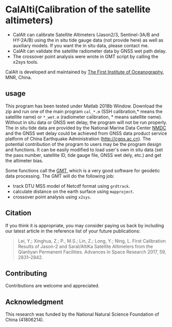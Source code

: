 # CalAlti(Calibration of the satellite altimeters)

- CalAlt can calibrate Satellite Altimeters (Jason2/3, Sentinel-3A/B and HY-2A/B) using the in situ tide gauge data (not provide here) as well as auxiliary models. If you want the in situ data, please contact me.
- CalAlt can validate the satellite radiometer data by GNSS wet path delay.
- The crossover point analysis were wrote in GMT script by calling the x2sys tools.

CalAlt is developed and maintained by [The First Institute of Oceanography](http://www.fio.org.cn/), MNR, China.

## usage

This program has been tested under Matlab 2018b Window. Download the zip and run one of the main program `cal_*.m` (SSH calibration,* means the satellite name) or `*_wet.m` (radiometer calibration, * means satellite name). Without in situ data or GNSS wet delay, the program will not be run properly. The in situ tide data are provided by the National Marine Data Center [NMDC](http://mds.nmdis.org.cn/pages/aboutUs.html) and the GNSS wet delay could be achieved from GNSS data product service platform of China Earthquake Administration (http://cgps.ac.cn). The potential contribution of the program to users may be the program design and functions. It can be easily modified to load user's own in situ data (set the pass number, satellite ID, tide gauge file, GNSS wet dely, etc.) and get the altimeter bias.

Some functions call the [GMT](https://github.com/GenericMappingTools/gmt), which is a very good software for geodetic data processing. The GMT will do the following job:
- track DTU MSS model of Netcdf format using `grdtrack`.
- calculate distance on the earth surface using `mapproject`.
- crossover point analysis using `x2sys`.


## Citation
If you think it is appropriate, you may consider paying us back by including
our latest article in the reference list of your future publications:

> Lei, Y.; Xinghua, Z.; P., M.S.; Lin, Z.; Long, Y.; Ning, L. First Calibration Results of Jason-2 and Saral/AltiKa Satellite Altimeters from the Qianliyan Permanent Facilities. Advances in Space Research 2017, 59, 2831–2842.

## Contributing

Contributions are welcome and appreciated.

## Acknowledgment

This research was funded by the National Natural Science Foundation of China (41806214).

